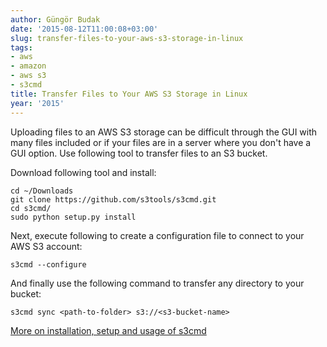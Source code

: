 ```yaml
---
author: Güngör Budak
date: '2015-08-12T11:00:08+03:00'
slug: transfer-files-to-your-aws-s3-storage-in-linux
tags:
- aws
- amazon
- aws s3
- s3cmd
title: Transfer Files to Your AWS S3 Storage in Linux
year: '2015'
---
```


Uploading files to an AWS S3 storage can be difficult through the GUI with many files included or if your files are in a server where you don't have a GUI option. Use following tool to transfer files to an S3 bucket.

Download following tool and install:

    cd ~/Downloads
    git clone https://github.com/s3tools/s3cmd.git
    cd s3cmd/
    sudo python setup.py install

Next, execute following to create a configuration file to connect to your AWS S3 account:

    s3cmd --configure

And finally use the following command to transfer any directory to your bucket:

    s3cmd sync <path-to-folder> s3://<s3-bucket-name>

[More on installation, setup and usage of s3cmd](https://github.com/s3tools/s3cmd)
